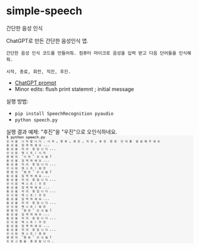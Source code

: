# simple-speech
간단한 음성 인식 

ChatGPT로 만든 간단한 음성인식 앱. 
```
간단한 음성 인식 코드를 만들어줘. 컴퓨터 마이크로 음성을 입력 받고 다음 단어들을 인식해 줘.

시작, 종료, 회전, 직진, 후진.
```

* [ChatGPT prompt](https://chatgpt.com/share/677db95c-fc44-8003-87b8-3e6cb551f4e4)
* Minor edits: flush print statemnt ; initial message

실행 방법:
* `pip install SpeechRecognition pyaudio`
* `python speech.py` 

실행 결과 예제: "후진"을 "우진"으로 오인식하네요.
![speech recog example](speech.png)

